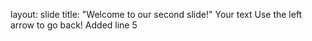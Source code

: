 layout: slide
title: "Welcome to our second slide!"
Your text
Use the left arrow to go back!
Added line 5
